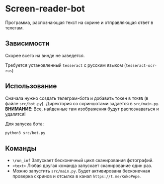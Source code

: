 # Screen-reader-bot
Программа, распознающая текст на скрине и отправляющая ответ в телегам.

## Зависимости
Скорее всего на винде не заведется.

Требуется установленный `tesseract` с русским языком (`tesseract-ocr-rus`)

## Использование
Сначала нужно создать телеграм-бота и добавить токен в `TOKEN` (в файле `src/bot.py`).
Директория со скриншотами задается в `src/main.py`. 
__ВНИМАНИЕ__: Все, найденные там изображения будут распознаваться и удалятся!

Для запуска бота:
```bash
python3 src/bot.py
```

## Команды
* `\run_inf` Запускает бесконечный цикл сканирования фотографий.
* `<text>` Любая другая команда запускает сканирование один раз.
* Можно запустить `src/main.py`. Будет активирована бесконечная проверка скринов и отсылка в канал `https://t.me/KokoPepe`.

